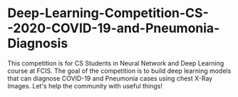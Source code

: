 # Deep-Learning-Competition-CS--2020-COVID-19-and-Pneumonia-Diagnosis
 This competition is for CS Students in Neural Network and Deep Learning course at FCIS. The goal of the competition is to build deep learning models that can diagnose COVID-19 and Pneumonia cases using chest X-Ray Images. Let's help the community with useful things!
